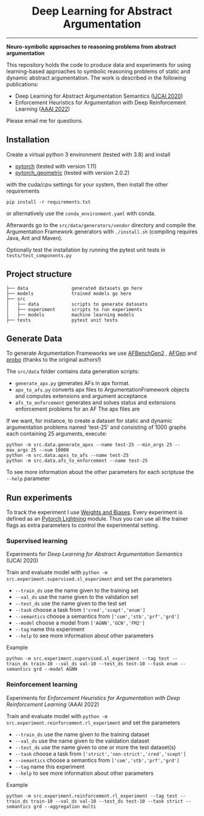 <center><h1> Deep Learning for Abstract Argumentation</h1></center>
<hr/>

**Neuro-symbolic approaches to reasoning problems from abstract argumentation**

This repository holds the code to produce data and experiments for using learning-based approaches to symbolic reasoning
problems of static and dynamic abstract argumentation. The work is described in the following publications:

- Deep Learning for Abstract Argumentation Semantics ([IJCAI 2020](https://www.ijcai.org/Proceedings/2020/231))
- Enforcement Heuristics for Argumentation with Deep Reinforcement Learning ([AAAI 2022]())

Please email me for questions.

## Installation

Create a virtual python 3 environment (tested with 3.8) and install

* [pytorch](https://pytorch.org/) (tested with version 1.11)
* [pytorch_geometric](https://github.com/rusty1s/pytorch_geometric) (tested with version 2.0.2)

with the cuda/cpu settings for your system, then install the other requirements

```
pip install -r requirements.txt
```

or alternatively use the `conda_environment.yaml` with conda.

Afterwards go to the `src/data/generators/vendor` directory and compile the Argumentation Framework generators
with `./install.sh` (compiling requires Java, Ant and Maven).

Optionally test the installation by running the pytest unit tests in `tests/test_components.py`

## Project structure

```
├── data                generated datasets go here
├── models              trained models go here     
├── src
│   ├── data            scripts to generate datasets         
│   ├── experiment      scripts to run experiments
│   ├── models          machine learning models
├── tests               pytest unit tests
```

## Generate Data

To generate Argumentation Frameworks we use [AFBenchGen2](https://sourceforge.net/projects/afbenchgen/)
, [AFGen](http://argumentationcompetition.org/2019/papers/ICCMA19_paper_3.pdf)
and [probo](https://sourceforge.net/projects/probo/) (thanks to the original authors!)

The `src/data` folder contains data generation scripts:

- `generate_apx.py` generates AFs in apx format.
- `apx_to_afs.py` converts apx files to ArgumentationFramework objects and computes extensions and argument acceptance
- `afs_to_enforcement` generates and solves status and extensions enforcement problems for an AF The apx files are

If we want, for instance, to create a dataset for static and dynamic argumentation problems named 'test-25' and
consisting of 1000 graphs each containing 25 arguments, execute:

```
python -m src.data.generate_apxs --name test-25 --min_args 25 --max_args 25 --num 10000
python -m src.data.apxs_to_afs --name test-25
python -m src.data.afs_to_enforcement --name test-25
```

To see more information about the other parameters for each scriptuse the `--help` parameter

## Run experiments

To track the experiment I use [Weights and Biases](https://wandb.ai/). Every experiment is defined as an
[Pytorch Lightning](https://pytorchlightning.ai/) module. Thus you can use all the trainer flags as extra parameters to
control the experimental setting.

### Supervised learning

Experiments for *Deep Learning for Abstract Argumentation Semantics* (IJCAI 2020)

Train and evaluate model with `python -m src.experiment.supervised.sl_experiment` and set the parameters

* `--train_ds` use the name given to the training set
* `--val_ds` use the name given to the validation set
* `--test_ds` use the name given to the test set
* `--task` choose a task from `['cred','scept','enum']`
* `--semantics` choose a semantics from `['com','stb','prf','grd']`
* `--model` choose a model from `['AGNN','GCN','FM2']`
* `--tag` name this experiment
* `--help` to see more information about other parameters

Example

```python -m src.experiment.supervised.sl_experiment --tag test --train_ds train-10 --val_ds val-10 --test_ds test-10 --task enum --semantics grd --model AGNN```

### Reinforcement learning

Experiments for *Enforcement Heuristics for Argumentation with Deep Reinforcement Learning* (AAAI 2022)

Train and evaluate model with `python -m src.experiment.reinforcement.rl_experiment` and set the parameters

* `--train_ds` use the name given to the training dataset
* `--val_ds` use the name given to the validation dataset
* `--test_ds` use the name given to one or more the test dataset(s)
* `--task` choose a task from `['strict','non-strict','cred','scept']`
* `--semantics` choose a semantics from `['com','stb','prf','grd']`
* `--tag` name this experiment
* `--help` to see more information about other parameters

Example

```python -m src.experiment.reinforcement.rl_experiment --tag test --train_ds train-10 --val_ds val-10 --test_ds test-10 --task strict --semantics grd --aggregation multi```
